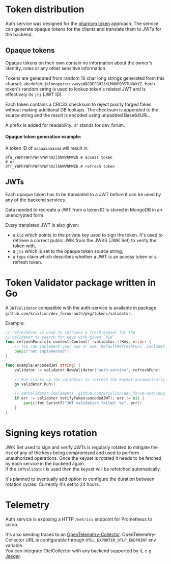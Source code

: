 # Token distribution
Auth service was designed for the [phantom token](https://curity.io/resources/learn/phantom-token-pattern/) approach. The service can generate opaque tokens for the clients and translate them to JWTs for the backend.

## Opaque tokens 
Opaque tokens on their own contain no information about the owner's identity, roles or any other sensitive information.

Tokens are generated from random 16 char long strings generated from this charset: `abcdefghijklmnopqrstuvwxyzABCDEFGHIJKLMNOPQRSTUVWXYZ`.
Each token's random string is used to lookup token's related JWT and is effectively its `jti` (JWT ID).

Each token contains a CRC32 checksum to reject poorly forged fakes without making additional DB lookups.
The checksum is appended to the source string and the result is encoded using unpadded Base64URL.

A prefix is added for readability. `df` stands for dev_forum.

#### Opaque token generation example:
A token ID of `aaaaaaaaaaaa` will result in:
```shell
dfa_YWFhYWFhYWFhYWFhXzlhNWVhMWZh # access token
# or
dfr_YWFhYWFhYWFhYWFhXzlhNWVhMWZh # refresh token
```

## JWTs
Each opaque token has to be translated to a JWT before it can be used by any of the backend services.

Data needed to recreate a JWT from a token ID is stored in MongoDB in an unencrypted form.

Every translated JWT is also given:
- a `kid` which points to the private key used to sign the token. It's used to retrieve a correct public JWK from the JWKS (JWK Set) to verify the token with,
- a `jti` which is set to the opaque token source string,
- a `type` claim which describes whether a JWT is an access token or a refresh token.

# Token Validator package written in Go
A `JWTValidator` compatible with the auth-service is available in package `github.com/krixlion/dev_forum-auth/pkg/tokens/validator`.

Example:
```Go
// refreshFunc is used to retrieve a fresh keyset for the
// validator to search for keys with given `kid`.
func refreshFunc(ctx context.Context) (validator.[]Key, error) {
    // You can implement your own or use `DefaultRefreshFunc` included in the package.
    panic("not implemented")
}

func example(encodedJWT string) {
    validator := validator.NewValidator("auth-service", refreshFunc)
    
    // Run starts up the validator to refresh the keySet automatically using its `refreshFunc`.
    go validator.Run()

    // JWTValidator implements `github.com/krixlion/dev_forum-auth/pkg/tokens.Validator`.
    if err := validator.VerifyToken(encodedJWT); err != nil {
        panic(fmt.Sprintf("JWT validation failed: %s", err))
    }
}
```

# Signing keys rotation
JWK Set used to sign and verify JWTs is regularly rotated to mitigate the risk of any of the keys being compromised and used to perform unauthorized operations. Once the keyset is rotated it needs to be fetched by each service in the backend again.\
If the `JWTValidator` is used then the keyset will be refetched automatically.

It's planned to eventually add option to configure the duration between rotation cycles. 
Currently it's set to 24 hours.

# Telemetry
Auth service is exposing a HTTP `/metrics` endpoint for Prometheus to scrap.

It's also sending traces to an [OpenTelemetry-Collector](https://opentelemetry.io/docs/collector/). OpenTelemetry-Collector URL is configurable through `OTEL_EXPORTER_OTLP_ENDPOINT` env variable.\
You can integrate OtelCollector with any backend supported by it, e.g [Jaeger](https://www.jaegertracing.io/docs/).
